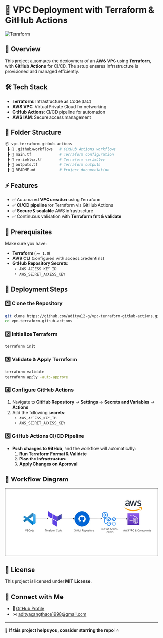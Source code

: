 
# 🚀 VPC Deployment with Terraform & GitHub Actions

![Terraform](https://upload.wikimedia.org/wikipedia/commons/0/04/Terraform_Logo.svg)

## 📌 Overview
This project automates the deployment of an **AWS VPC** using **Terraform**, with **GitHub Actions** for CI/CD. The setup ensures infrastructure is provisioned and managed efficiently.

## 🛠️ Tech Stack
- **Terraform**: Infrastructure as Code (IaC)
- **AWS VPC**: Virtual Private Cloud for networking
- **GitHub Actions**: CI/CD pipeline for automation
- **AWS IAM**: Secure access management

## 📂 Folder Structure
```bash
📦 vpc-terraform-github-actions
 ┣ 📂 .github/workflows   # GitHub Actions workflows
 ┣ 📜 main.tf             # Terraform configuration
 ┣ 📜 variables.tf        # Terraform variables
 ┣ 📜 outputs.tf          # Terraform outputs
 ┣ 📜 README.md           # Project documentation
```

## ⚡ Features
- ✅ Automated **VPC creation** using Terraform
- ✅ **CI/CD pipeline** for Terraform via GitHub Actions
- ✅ **Secure & scalable** AWS infrastructure
- ✅ Continuous validation with **Terraform fmt & validate**

## 📌 Prerequisites
Make sure you have:
- **Terraform** (`>= 1.0`)
- **AWS CLI** (configured with access credentials)
- **GitHub Repository Secrets**:
  - `AWS_ACCESS_KEY_ID`
  - `AWS_SECRET_ACCESS_KEY`

## 🚀 Deployment Steps

### 1️⃣ Clone the Repository
```bash
git clone https://github.com/aditya12-g/vpc-terraform-github-actions.git
cd vpc-terraform-github-actions
```

### 2️⃣ Initialize Terraform
```bash
terraform init
```

### 3️⃣ Validate & Apply Terraform
```bash
terraform validate
terraform apply -auto-approve
```

### 4️⃣ Configure GitHub Actions
1. Navigate to **GitHub Repository** → **Settings** → **Secrets and Variables** → **Actions**
2. Add the following **secrets**:
   - `AWS_ACCESS_KEY_ID`
   - `AWS_SECRET_ACCESS_KEY`

### 5️⃣ GitHub Actions CI/CD Pipeline
- **Push changes to GitHub**, and the workflow will automatically:
  1. **Run Terraform Format & Validate**
  2. **Plan the Infrastructure**
  3. **Apply Changes on Approval**

## 📸 Workflow Diagram
![image alt](https://github.com/aditya12-g/vpc-terraform-github-actions/blob/6bcec76eb7311dd9949ffa93dfed619cd87f76fd/ci-cd.jpg)



## 📜 License
This project is licensed under **MIT License**.

## 🙌 Connect with Me
- 🔗 [GitHub Profile](https://github.com/aditya12-g)
- ✉️ adityagangthade1998@gmail.com

---
🌟 **If this project helps you, consider starring the repo!** ⭐
